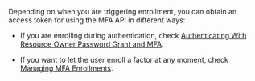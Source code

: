 Depending on when you are triggering enrollment, you can obtain an access token for using the MFA API in different ways: 

- If you are enrolling during authentication, check [Authenticating With Resource Owner Password Grant and MFA](/mfa/guides/mfa-api/authenticating).

- If you want to let the user enroll a factor at any moment, check [Managing MFA Enrollments](/mfa/guides/mfa-api/manage).
